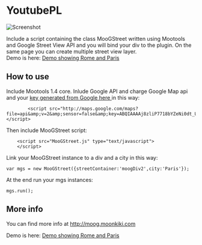 YoutubePL
=========

![Screenshot](http://moog.moonkiki.com/MooG/plugin/MooGStreet/MooGStreet.png)

Include a script containing the class MooGStreet written using Mootools and Google Street View API and you will bind your div to the plugin.
On the same page you can create multiple street view layer.  
Demo is here: <a href="http://moog.moonkiki.com/MooG/plugin/MooGStreet/Source/moogStreetDemo.html">Demo showing Rome and Paris</a>

How to use
----------

Include Mootools 1.4 core. Inlude Google API and charge Google Map api and your <a href="http://code.google.com/intl/it-IT/apis/maps/signup.html">key generated from Google here </a> in this way:

			<script src="http://maps.google.com/maps?file=api&amp;v=2&amp;sensor=false&amp;key=ABQIAAAAj8zliP7718bYZeNi0dt_UxS0MebhigwuOeAuwGtwZq0Oxln2wBSQCO3rkDsw2AOjW9whN3RUHGYEsQ"></script>



Then include MooGStreet script:

        <script src="MooGStreet.js" type="text/javascript">
        </script>

Link your MooGStreet instance to a div and a city in this way:


	var mgs = new MooGStreet({streetContainer:'moogDiv2',city:'Paris'});
	                           

        

At the end run your mgs instances:

	mgs.run();



More info
-----------------

You can find more info at <a href="http://moog.moonkiki.com
">http://moog.moonkiki.com</a>

Demo is here: <a href="http://moog.moonkiki.com/MooG/plugin/MooGStreet/Source/moogStreetDemo.html">Demo showing Rome and Paris</a>
